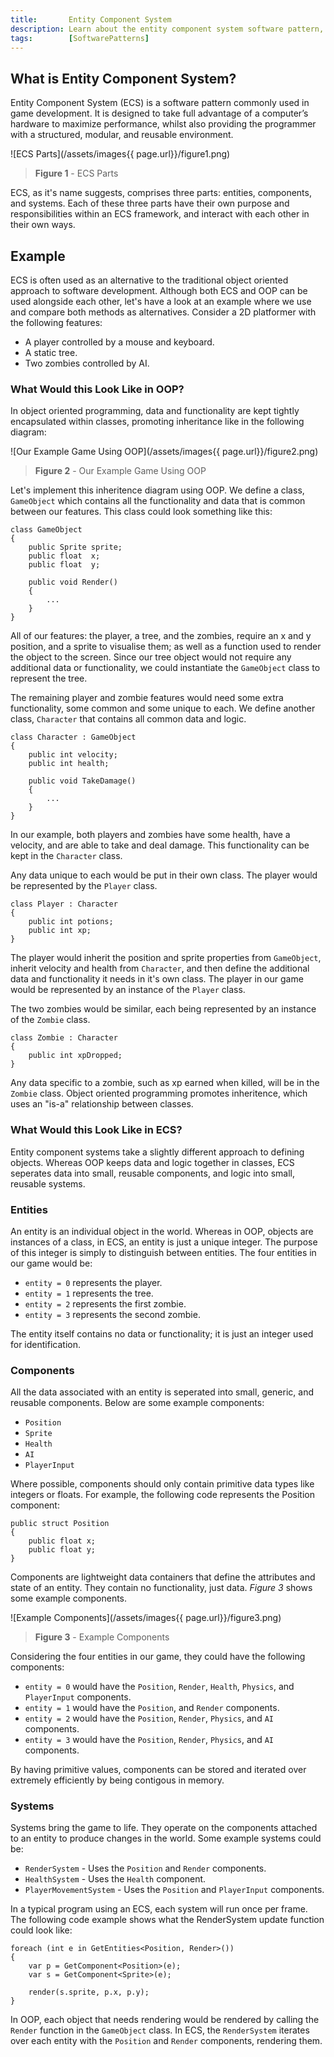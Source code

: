```yaml
---
title:       Entity Component System
description: Learn about the entity component system software pattern, and how it differs to the traditional object oriented approach.
tags:        [SoftwarePatterns]
---
```


## What is Entity Component System?

Entity Component System (ECS) is a software pattern commonly used in game development. It is designed to take full advantage of a computer’s hardware to maximize performance, whilst also providing the programmer with a structured, modular, and reusable environment.

![ECS Parts](/assets/images{{ page.url}}/figure1.png)
> **Figure 1** - ECS Parts

ECS, as it's name suggests, comprises three parts: entities, components, and systems. Each of these three parts have their own purpose and responsibilities within an ECS framework, and interact with each other in their own ways.

## Example

ECS is often used as an alternative to the traditional object oriented approach to software development. Although both ECS and OOP can be used alongside each other, let's have a look at an example where we use and compare both methods as alternatives. Consider a 2D platformer with the following features:

* A player controlled by a mouse and keyboard.
* A static tree.
* Two zombies controlled by AI.

### What Would this Look Like in OOP?

In object oriented programming, data and functionality are kept tightly encapsulated within classes, promoting inheritance like in the following diagram:

![Our Example Game Using OOP](/assets/images{{ page.url}}/figure2.png)
> **Figure 2** - Our Example Game Using OOP

Let's implement this inheritence diagram using OOP. We define a class, `GameObject` which contains all the functionality and data that is common between our features. This class could look something like this:

    class GameObject
    {
        public Sprite sprite;
        public float  x;
        public float  y;

        public void Render()
        {
            ...
        }
    }

All of our features: the player, a tree, and the zombies, require an x and y position, and a sprite to visualise them; as well as a function used to render the object to the screen. Since our tree object would not require any additional data or functionality, we could instantiate the `GameObject` class to represent the tree.

The remaining player and zombie features would need some extra functionality, some common and some unique to each. We define another class, `Character` that contains all common data and logic.

    class Character : GameObject
    {
        public int velocity;
        public int health;

        public void TakeDamage()
        {
            ...
        }
    }

In our example, both players and zombies have some health, have a velocity, and are able to take and deal damage. This functionality can be kept in the `Character` class.

Any data unique to each would be put in their own class. The player would be represented by the `Player` class.

    class Player : Character
    {
        public int potions;
        public int xp;
    }

The player would inherit the position and sprite properties from `GameObject`, inherit velocity and health from `Character`, and then define the additional data and functionality it needs in it's own class. The player in our game would be represented by an instance of the `Player` class.

The two zombies would be similar, each being represented by an instance of the `Zombie` class.

    class Zombie : Character
    {
        public int xpDropped;
    }

Any data specific to a zombie, such as xp earned when killed, will be in the `Zombie` class. Object oriented programming promotes inheritence, which uses an "is-a" relationship between classes.

### What Would this Look Like in ECS?

Entity component systems take a slightly different approach to defining objects. Whereas OOP keeps data and logic together in classes, ECS seperates data into small, reusable components, and logic into small, reusable systems.

### Entities

An entity is an individual object in the world. Whereas in OOP, objects are instances of a class, in ECS, an entity is just a unique integer. The purpose of this integer is simply to distinguish between entities. The four entities in our game would be:

* `entity = 0` represents the player.
* `entity = 1` represents the tree.
* `entity = 2` represents the first zombie.
* `entity = 3` represents the second zombie.

The entity itself contains no data or functionality; it is just an integer used for identification.

### Components

All the data associated with an entity is seperated into small, generic, and reusable components. Below are some example components:

* `Position`
* `Sprite`
* `Health`
* `AI`
* `PlayerInput`

Where possible, components should only contain primitive data types like integers or floats. For example, the following code represents the Position component:

    public struct Position
    {
        public float x;
        public float y;
    }

Components are lightweight data containers that define the attributes and state of an entity. They contain no functionality, just data. *Figure 3* shows some example components.

![Example Components](/assets/images{{ page.url}}/figure3.png)
> **Figure 3** - Example Components

Considering the four entities in our game, they could have the following components:

* `entity = 0` would have the `Position`, `Render`, `Health`, `Physics`, and `PlayerInput` components.
* `entity = 1` would have the `Position`, and `Render` components.
* `entity = 2` would have the `Position`, `Render`, `Physics`, and `AI` components.
* `entity = 3` would have the `Position`, `Render`, `Physics`, and `AI` components.

By having primitive values, components can be stored and iterated over extremely efficiently by being contigous in memory.

### Systems

Systems bring the game to life. They operate on the components attached to an entity to produce changes in the world. Some example systems could be:

* `RenderSystem` - Uses the `Position` and `Render` components.
* `HealthSystem` - Uses the `Health` component.
* `PlayerMovementSystem` - Uses the `Position` and `PlayerInput` components.

In a typical program using an ECS, each system will run once per frame. The following code example shows what the RenderSystem update function could look like:

    foreach (int e in GetEntities<Position, Render>())
    {
        var p = GetComponent<Position>(e);
        var s = GetComponent<Sprite>(e);

        render(s.sprite, p.x, p.y);
    }

In OOP, each object that needs rendering would be rendered by calling the `Render` function in the `GameObject` class. In ECS, the `RenderSystem` iterates over each entity with the `Position` and `Render` components, rendering them.